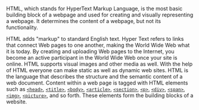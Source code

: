 <p>HTML, which stands for HyperText Markup Language, is the most basic building block of a webpage and used for creating and visually representing a webpage. It determines the content of a webpage, but not its functionality. </p>

<p>HTML adds "markup" to standard English text. Hyper Text&nbsp;refers to links that connect Web pages to one another, making the World Wide Web what it is today. By creating and uploading Web pages to the Internet, you become an active participant in the World Wide Web once your site is online. HTML supports visual images and other media as well. With the help of HTML everyone can make static as well as dynamic web sites. HTML is the language that describes the structure and the semantic content of a web document. Content within a web page is tagged with HTML elements such as <a href="/en-US/docs/Web/HTML/Element/head" title="The HTML <head> element provides general information (metadata) about the document, including its title and links to its&nbsp;scripts and style sheets."><code>&lt;head&gt;</code></a>, <a href="/en-US/docs/Web/HTML/Element/title" title="The HTML <title> element defines the title of the document, shown in a browser's title bar or on the page's tab. It can only contain text, and any contained tags are ignored."><code>&lt;title&gt;</code></a>, <a href="/en-US/docs/Web/HTML/Element/body" title="The HTML <body> Element represents the content of an HTML&nbsp;document. There can be only one <body> element in a document."><code>&lt;body&gt;</code></a>, <a href="/en-US/docs/Web/HTML/Element/article" title="The HTML <article> element represents a self-contained composition in a document, page, application, or site, which is intended to be independently distributable or reusable (e.g., in syndication). This could be a forum post, a magazine or newspaper article, a blog entry, an object,&nbsp;or any other independent item of content. Each <article> should be identified, typically by including a heading (<h1>-<h6> element) as a child of the <article> element."><code>&lt;article&gt;</code></a>, <a href="/en-US/docs/Web/HTML/Element/section" title="The HTML <section> element represents a generic section of a document, i.e., a thematic grouping of content, typically with a heading. Each <section> should be identified, typically by including a heading (<h1>-<h6> element) as a child of the <section> element."><code>&lt;section&gt;</code></a>, <a href="/en-US/docs/Web/HTML/Element/p" title="The HTML <p> element (or HTML Paragraph Element) represents a paragraph of text."><code>&lt;p&gt;</code></a>, <a href="/en-US/docs/Web/HTML/Element/div" title="The HTML <div> element (or HTML Document Division Element) is the generic container for flow content, which does not inherently represent anything. It can be used to group elements for styling purposes (using the class or id attributes), or because they share attribute values, such as lang. It should be used only when no other semantic element (such as <article> or <nav>) is appropriate."><code>&lt;div&gt;</code></a>, <a href="/en-US/docs/Web/HTML/Element/span" title="The HTML <span> element is a generic inline container for phrasing content, which does not inherently represent anything. It can be used to group elements for styling purposes (using the class or id attributes), or because they share attribute values, such as lang."><code>&lt;span&gt;</code></a>, <a href="/en-US/docs/Web/HTML/Element/img" title="The HTML <img> element represents an image in the document."><code>&lt;img&gt;</code></a>, <a href="/en-US/docs/Web/HTML/Element/picture" title="The HTML <picture> element is a container used to specify multiple <source> elements for a specific <img> contained in it. The browser will choose the most suitable source according to the current layout of the page (the constraints of the box the image will appear in) and the device it will be displayed on (e.g. a normal or hiDPI device.)"><code>&lt;picture&gt;</code></a>, and so forth. These elements form the building blocks of a website.</p>
